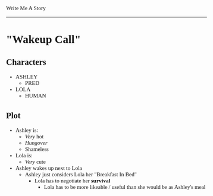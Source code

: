 <style>
    body {
        font-size: 15px;
        font-family: verdana;
    };
</style>

Write Me A Story
****************
"Wakeup Call"
=============

Characters
----------
- ASHLEY
    - PRED
- LOLA
    - HUMAN

Plot
----
- Ashley is:
    - _Very_ hot
    - _Hungover_
    - Shameless
- Lola is:
    - _Very_ cute
- Ashley wakes up next to Lola
    - Ashley just considers Lola her "Breakfast In Bed"
        - Lola has to negotiate her __survival__
            - Lola has to be more likeable / useful than she would be as Ashley's meal